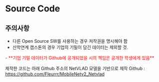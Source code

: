 # Source Code
## 주의사항
 - 다른 Open Source SW를 사용하는 경우 저작권을 명시해야 함
 - 산학연계 캡스톤의 경우 기업의 기밀이 담긴 데이터는 제외할 것.
 <span style="color:red">
 - **기업 기밀 데이터가 Github에 공개되었을 시의 책임은 공개한 학생에게 있음**
 </span>

제작한 코드는 아래 Github 주소의 NetVLAD 모델을 기반으로 제작
Github : https://github.com/Fleurrr/MobileNetv2_Netvlad
